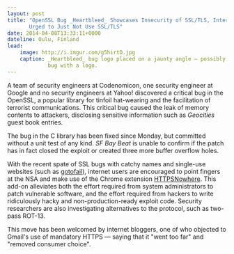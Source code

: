 ```yaml
---
layout: post
title: "OpenSSL Bug _Heartbleed_ Showcases Insecurity of SSL/TLS, Internet Users
       Urged to Just Not Use SSL/TLS"
date: 2014-04-08T13:33:11+0000
dateline: Oulu, Finland
lead:
    image: http://i.imgur.com/g5hirtD.jpg
    caption: _Heartbleed_ bug logo placed on a jaunty angle — possibly the only
             bug with a logo.
---
```


A team of security engineers at Codenomicon, one security engineer at Google and
no security engineers at Yahoo! discovered a critical bug in the OpenSSL, a
popular library for tinfoil hat-wearing and the facilitation of terrorist
communications. This critical bug caused the leak of memory contents to
attackers, disclosing sensitive information such as _Geocities_ guest book
entries.

The bug in the C library has been fixed since Monday, but committed without a
unit test of any kind. _SF Bay Beat_ is unable to confirm if the patch has in
fact closed the exploit or created three more buffer overflow holes.

With the recent spate of SSL bugs with catchy names and single-use websites
(such as [gotofail](https://gotofail.com/)), internet users are encouraged to
point fingers at the NSA and make use of the Chrome extension
[HTTPSNowhere](http://avengingsyndrome.github.io/HTTPSNoWhere/). This add-on
alleviates both the effort required from system administrators to patch
vulnerable software, and the effort required from hackers to write ridiculously
hacky and non-production-ready exploit code. Security researchers are also
investigating alternatives to the protocol, such as two-pass ROT-13.

This move has been welcomed by internet bloggers, one of who objected to Gmail's
use of mandatory HTTPS — saying that it "went too far" and "removed consumer
choice".
